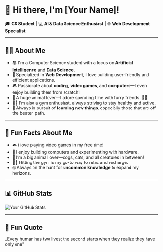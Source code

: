 # 👋 Hi there, I'm [Your Name]!

🎓 **CS Student** | 💻 **AI & Data Science Enthusiast** | 🌐 **Web Development Specialist**

---

## 👨‍💻 About Me
- 📚 I'm a Computer Science student with a focus on **Artificial Intelligence** and **Data Science**.
- 🌟 Specialized in **Web Development**, I love building user-friendly and efficient applications.
- 🎮 Passionate about **coding**, **video games**, and **computers**—I even enjoy building them from scratch!
- 🐾 A huge animal lover—I adore spending time with furry friends. 🐶🐱
- 🏋️‍♂️ I’m also a gym enthusiast, always striving to stay healthy and active.
- 🌱 Always in pursuit of **learning new things**, especially those that are off the beaten path.

---

## 🚀 Fun Facts About Me
- 🎮 I love playing video games in my free time!
- 🔧 I enjoy building computers and experimenting with hardware.
- 🐾 I’m a big animal lover—dogs, cats, and all creatures in between!
- 🏋️‍♂️ Hitting the gym is my go-to way to relax and recharge.
- 🤓 Always on the hunt for **uncommon knowledge** to expand my horizons.

---

## 📊 GitHub Stats
![Your GitHub Stats]([https://github-readme-stats.vercel.app/api?username=your_github_username&show_icons=true&theme=radical](https://github.com/AsaelBanuelos?tab=stars))

---

## 🌟 Fun Quote
_Every human has two lives; the second starts when they realize they have only one"
